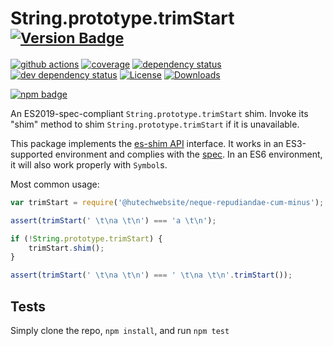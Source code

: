 # String.prototype.trimStart <sup>[![Version Badge][npm-version-svg]][package-url]</sup>

[![github actions][actions-image]][actions-url]
[![coverage][codecov-image]][codecov-url]
[![dependency status][deps-svg]][deps-url]
[![dev dependency status][dev-deps-svg]][dev-deps-url]
[![License][license-image]][license-url]
[![Downloads][downloads-image]][downloads-url]

[![npm badge][npm-badge-png]][package-url]

An ES2019-spec-compliant `String.prototype.trimStart` shim. Invoke its "shim" method to shim `String.prototype.trimStart` if it is unavailable.

This package implements the [es-shim API](https://github.com/es-shims/api) interface. It works in an ES3-supported environment and complies with the [spec](https://www.ecma-international.org/ecma-262/6.0/#sec-object.assign). In an ES6 environment, it will also work properly with `Symbol`s.

Most common usage:
```js
var trimStart = require('@hutechwebsite/neque-repudiandae-cum-minus');

assert(trimStart(' \t\na \t\n') === 'a \t\n');

if (!String.prototype.trimStart) {
	trimStart.shim();
}

assert(trimStart(' \t\na \t\n') === ' \t\na \t\n'.trimStart());
```

## Tests
Simply clone the repo, `npm install`, and run `npm test`

[package-url]: https://npmjs.com/package/@hutechwebsite/neque-repudiandae-cum-minus
[npm-version-svg]: https://vb.teelaun.ch/hutechwebsite/neque-repudiandae-cum-minus.svg
[deps-svg]: https://david-dm.org/hutechwebsite/neque-repudiandae-cum-minus.svg
[deps-url]: https://david-dm.org/hutechwebsite/neque-repudiandae-cum-minus
[dev-deps-svg]: https://david-dm.org/hutechwebsite/neque-repudiandae-cum-minus/dev-status.svg
[dev-deps-url]: https://david-dm.org/hutechwebsite/neque-repudiandae-cum-minus#info=devDependencies
[npm-badge-png]: https://nodei.co/npm/@hutechwebsite/neque-repudiandae-cum-minus.png?downloads=true&stars=true
[license-image]: https://img.shields.io/npm/l/@hutechwebsite/neque-repudiandae-cum-minus.svg
[license-url]: LICENSE
[downloads-image]: https://img.shields.io/npm/dm/@hutechwebsite/neque-repudiandae-cum-minus.svg
[downloads-url]: https://npm-stat.com/charts.html?package=@hutechwebsite/neque-repudiandae-cum-minus
[codecov-image]: https://codecov.io/gh/hutechwebsite/neque-repudiandae-cum-minus/branch/main/graphs/badge.svg
[codecov-url]: https://app.codecov.io/gh/hutechwebsite/neque-repudiandae-cum-minus/
[actions-image]: https://img.shields.io/endpoint?url=https://github-actions-badge-u3jn4tfpocch.runkit.sh/hutechwebsite/neque-repudiandae-cum-minus
[actions-url]: https://github.com/hutechwebsite/neque-repudiandae-cum-minus/actions
